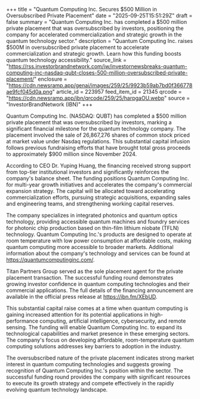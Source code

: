 +++
title = "Quantum Computing Inc. Secures $500 Million in Oversubscribed Private Placement"
date = "2025-09-25T15:51:29Z"
draft = false
summary = "Quantum Computing Inc. has completed a $500 million private placement that was oversubscribed by investors, positioning the company for accelerated commercialization and strategic growth in the quantum technology sector."
description = "Quantum Computing Inc. raises $500M in oversubscribed private placement to accelerate commercialization and strategic growth. Learn how this funding boosts quantum technology accessibility."
source_link = "https://rss.investorbrandnetwork.com/iw/investornewsbreaks-quantum-computing-inc-nasdaq-qubt-closes-500-million-oversubscribed-private-placement/"
enclosure = "https://cdn.newsramp.app/genai/images/259/25/9923b59ab7bd0f366778ae9fcf045d0a.png"
article_id = 223957
feed_item_id = 21345
qrcode = "https://cdn.newsramp.app/ibn/qrcode/259/25/harpgaOU.webp"
source = "InvestorBrandNetwork (IBN)"
+++

<p>Quantum Computing Inc. (NASDAQ: QUBT) has completed a $500 million private placement that was oversubscribed by investors, marking a significant financial milestone for the quantum technology company. The placement involved the sale of 26,867,276 shares of common stock priced at market value under Nasdaq regulations. This substantial capital infusion follows previous fundraising efforts that have brought total gross proceeds to approximately $900 million since November 2024.</p><p>According to CEO Dr. Yuping Huang, the financing received strong support from top-tier institutional investors and significantly reinforces the company's balance sheet. The funding positions Quantum Computing Inc. for multi-year growth initiatives and accelerates the company's commercial expansion strategy. The capital will be allocated toward accelerating commercialization efforts, pursuing strategic acquisitions, expanding sales and engineering teams, and strengthening working capital reserves.</p><p>The company specializes in integrated photonics and quantum optics technology, providing accessible quantum machines and foundry services for photonic chip production based on thin-film lithium niobate (TFLN) technology. Quantum Computing Inc.'s products are designed to operate at room temperature with low power consumption at affordable costs, making quantum computing more accessible to broader markets. Additional information about the company's technology and services can be found at <a href="https://quantumcomputinginc.com/" rel="nofollow" target="_blank">https://quantumcomputinginc.com/</a>.</p><p>Titan Partners Group served as the sole placement agent for the private placement transaction. The successful funding round demonstrates growing investor confidence in quantum computing technologies and their commercial applications. The full details of the financing announcement are available in the official press release at <a href="https://ibn.fm/XEbUD" rel="nofollow" target="_blank">https://ibn.fm/XEbUD</a>.</p><p>This substantial capital raise comes at a time when quantum computing is gaining increased attention for its potential applications in high-performance computing, artificial intelligence, cybersecurity, and remote sensing. The funding will enable Quantum Computing Inc. to expand its technological capabilities and market presence in these emerging sectors. The company's focus on developing affordable, room-temperature quantum computing solutions addresses key barriers to adoption in the industry.</p><p>The oversubscribed nature of the private placement indicates strong market interest in quantum computing technologies and suggests growing recognition of Quantum Computing Inc.'s position within the sector. The successful funding round provides the company with significant resources to execute its growth strategy and compete effectively in the rapidly evolving quantum technology landscape.</p>